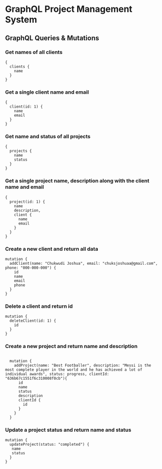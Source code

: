# GraphQL Project Management System

## GraphQL Queries & Mutations

### Get names of all clients

```
{
  clients {
    name
  }
}
```

### Get a single client name and email

```
{
  client(id: 1) {
    name
    email
  }
}
```

### Get name and status of all projects

```
{
  projects {
    name
    status
  }
}
```

### Get a single project name, description along with the client name and email

```
{
  project(id: 1) {
    name
    description,
    client {
      name
      email
    }
  }
}
```

### Create a new client and return all data

```
mutation {
  addClient(name: "Chukwudi Joshua", email: "chuksjoshuaa@gmail.com", phone: "000-000-000") {
    id
    name
    email
    phone
  }
}
```

### Delete a client and return id

```
mutation {
  deleteClient(id: 1) {
    id
  }
}
```

### Create a new project and return name and description

```

  mutation {
    addProject(name: "Best Footballer", description: "Messi is the most complete player in the world and he has achieved a lot of individual awards", status: progress, clientId: "636b67c1551f6c310008f0cb"){
      id
      name
      status
      description
      clientId {
        id
      }
    }
  }

```

### Update a project status and return name and status

```
mutation {
  updateProject(status: "completed") {
   name
   status
  }
}
```
